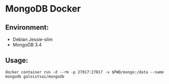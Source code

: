 # MongoDB Docker

## Environment:
  * Debian Jessie-slim
  * MongoDB 3.4

## Usage:
```
docker container run -d --rm -p 27017:27017 -v $PWD/mongo:/data --name mongodb galoistsai/mongodb
```

